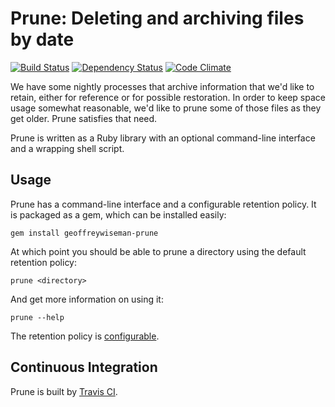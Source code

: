 # Prune:  Deleting and archiving files by date 
[![Build Status](https://travis-ci.org/geoffreywiseman/prune.png)](https://travis-ci.org/geoffreywiseman/prune) [![Dependency Status](https://gemnasium.com/geoffreywiseman/prune.png)](https://gemnasium.com/geoffreywiseman/prune) [![Code Climate](https://codeclimate.com/badge.png)](https://codeclimate.com/github/geoffreywiseman/prune)

We have some nightly processes that archive information that we'd like to retain, either for reference or for possible restoration.  In order to keep space usage somewhat reasonable, we'd like to prune some of those files as they get older.  Prune satisfies that need.

Prune is written as a Ruby library with an optional command-line interface and a wrapping shell script.

## Usage

Prune has a command-line interface and a configurable retention policy. It is packaged as a gem, which can be installed easily:

	gem install geoffreywiseman-prune

At which point you should be able to prune a directory using the default retention policy:

	prune <directory>

And get more information on using it:

	prune --help

The retention policy is [configurable](http://geoffreywiseman.github.com/prune/configure.html).

## Continuous Integration

Prune is built by [Travis CI](http://travis-ci.org/#!/geoffreywiseman/prune).
